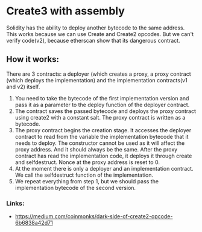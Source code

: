 # Create3 with assembly

Solidity has the ability to deploy another bytecode to the same address. This works because we can use Create and Create2 opcodes.  But we can't verify code(v2), because etherscan show that its dangerous contract.

## How it works:

There are 3 contracts: a deployer (which creates a proxy, a proxy contract (which deploys the implementation) and the implementation contracts(v1 and v2) itself.
1. You need to take the bytecode of the first implementation version and pass it as a parameter to the deploy function of the deployer contract.
2. The contract saves the passed bytecode and deploys the proxy contract using create2 with a constant salt. The proxy contract is written as a bytecode.
3. The proxy contract begins the creation stage. It accesses the deployer contract to read from the variable the implementation bytecode that it needs to deploy. The constructor cannot be used as it will affect the proxy address. And it should always be the same. After the proxy contract has read the implementation code, it deploys it through create and selfdestruct. Nonce at the proxy address is reset to 0.
4. At the moment there is only a deployer and an implementation contract. We call the selfdestruct function of the implementation.
5. We repeat everything from step 1, but we should pass the implementation bytecode of the second version.


### Links:
- https://medium.com/coinmonks/dark-side-of-create2-opcode-6b6838a42d71